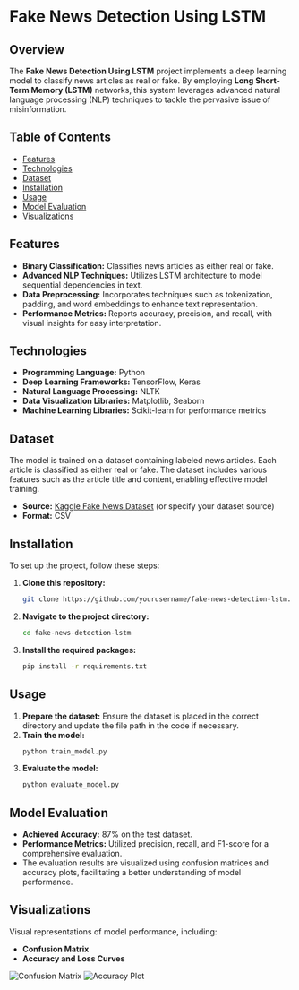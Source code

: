 
# Fake News Detection Using LSTM

## Overview
The **Fake News Detection Using LSTM** project implements a deep learning model to classify news articles as real or fake. By employing **Long Short-Term Memory (LSTM)** networks, this system leverages advanced natural language processing (NLP) techniques to tackle the pervasive issue of misinformation.

## Table of Contents
- [Features](#features)
- [Technologies](#technologies)
- [Dataset](#dataset)
- [Installation](#installation)
- [Usage](#usage)
- [Model Evaluation](#model-evaluation)
- [Visualizations](#visualizations)


## Features
- **Binary Classification:** Classifies news articles as either real or fake.
- **Advanced NLP Techniques:** Utilizes LSTM architecture to model sequential dependencies in text.
- **Data Preprocessing:** Incorporates techniques such as tokenization, padding, and word embeddings to enhance text representation.
- **Performance Metrics:** Reports accuracy, precision, and recall, with visual insights for easy interpretation.

## Technologies
- **Programming Language:** Python
- **Deep Learning Frameworks:** TensorFlow, Keras
- **Natural Language Processing:** NLTK
- **Data Visualization Libraries:** Matplotlib, Seaborn
- **Machine Learning Libraries:** Scikit-learn for performance metrics

## Dataset
The model is trained on a dataset containing labeled news articles. Each article is classified as either real or fake. The dataset includes various features such as the article title and content, enabling effective model training.

- **Source:** [Kaggle Fake News Dataset](https://www.kaggle.com/c/fake-news/data) (or specify your dataset source)
- **Format:** CSV

## Installation
To set up the project, follow these steps:

1. **Clone this repository:**
   ```bash
   git clone https://github.com/yourusername/fake-news-detection-lstm.git
   ```
2. **Navigate to the project directory:**
   ```bash
   cd fake-news-detection-lstm
   ```
3. **Install the required packages:**
   ```bash
   pip install -r requirements.txt
   ```

## Usage
1. **Prepare the dataset:** Ensure the dataset is placed in the correct directory and update the file path in the code if necessary.
2. **Train the model:**
   ```bash
   python train_model.py
   ```
3. **Evaluate the model:**
   ```bash
   python evaluate_model.py
   ```

## Model Evaluation
- **Achieved Accuracy:** 87% on the test dataset.
- **Performance Metrics:** Utilized precision, recall, and F1-score for a comprehensive evaluation.
- The evaluation results are visualized using confusion matrices and accuracy plots, facilitating a better understanding of model performance.

## Visualizations
Visual representations of model performance, including:
- **Confusion Matrix**
- **Accuracy and Loss Curves**

![Confusion Matrix](path/to/confusion_matrix.png)
![Accuracy Plot](path/to/accuracy_plot.png)


